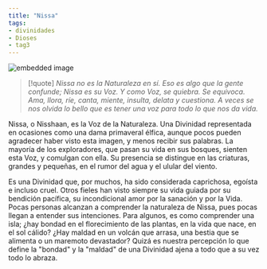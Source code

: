 ```yaml
---
title: "Nissa"
tags:
- divinidades
- Dioses
- tag3
---
```

![embedded image](https://assets.legendkeeper.com/ff247944-cf0f-4a85-866f-5451f0f549a1.jpg "Attachment")

>[!quote]
> _Nissa no es la Naturaleza en sí. Eso es algo que la gente confunde; Nissa es su Voz. Y como Voz, se quiebra. Se equivoca. Ama, llora, ríe, canta, miente, insulta, delata y cuestiona. A veces se nos olvida lo bello que es tener una voz para todo lo que nos da vida._

Nissa, o Nisshaan, es la Voz de la Naturaleza. Una Divinidad representada en ocasiones como una dama primaveral élfica, aunque pocos pueden agradecer haber visto esta imagen, y menos recibir sus palabras. La mayoría de los exploradores, que pasan su vida en sus bosques, sienten esta Voz, y comulgan con ella. Su presencia se distingue en las criaturas, grandes y pequeñas, en el rumor del agua y el ulular del viento.

Es una Divinidad que, por muchos, ha sido considerada caprichosa, egoísta e incluso cruel. Otros fieles han visto siempre su vida guiada por su bendición pacífica, su incondicional amor por la sanación y por la Vida. Pocas personas alcanzan a comprender la naturaleza de Nissa, pues pocas llegan a entender sus intenciones. Para algunos, es como comprender una isla; ¿hay bondad en el florecimiento de las plantas, en la vida que nace, en el sol cálido? ¿Hay maldad en un volcán que arrasa, una bestia que se alimenta o un maremoto devastador? Quizá es nuestra percepción lo que define la "bondad" y la "maldad" de una Divinidad ajena a todo que a su vez todo lo abraza.